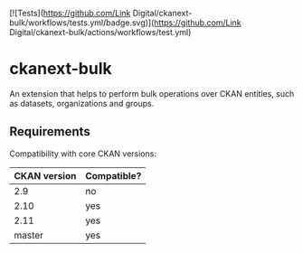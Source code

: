 [![Tests](https://github.com/Link Digital/ckanext-bulk/workflows/tests.yml/badge.svg)](https://github.com/Link Digital/ckanext-bulk/actions/workflows/test.yml)

# ckanext-bulk

An extension that helps to perform bulk operations over CKAN entities, such as datasets, organizations and groups.

## Requirements

Compatibility with core CKAN versions:

| CKAN version | Compatible? |
|--------------|-------------|
| 2.9          | no          |
| 2.10         | yes         |
| 2.11         | yes         |
| master       | yes         |
